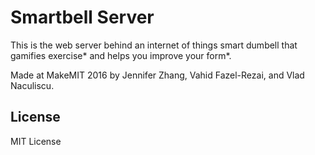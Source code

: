 Smartbell Server
====

This is the web server behind an internet of things smart dumbell that gamifies exercise\* and helps you improve your form\*.

Made at MakeMIT 2016 by Jennifer Zhang, Vahid Fazel-Rezai, and Vlad Naculiscu.

## License
MIT License
